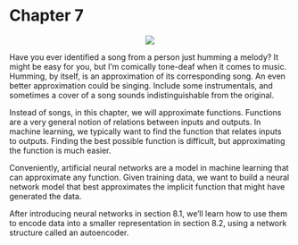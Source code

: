 # Chapter 7

<p align="center"><a href="http://tensorflowbook.com" target="_blank"><img src="http://tensorflowbook.com/imgs/ch07_main.png"/></a></p>


Have you ever identified a song from a person just humming a melody? It might be easy for you, but I’m comically tone-deaf when it comes to music. Humming, by itself, is an approximation of its corresponding song. An even better approximation could be singing. Include some instrumentals, and sometimes a cover of a song sounds indistinguishable from the original.

Instead of songs, in this chapter, we will approximate functions. Functions are a very general notion of relations between inputs and outputs. In machine learning, we typically want to find the function that relates inputs to outputs. Finding the best possible function is difficult, but approximating the function is much easier.

Conveniently, artificial neural networks are a model in machine learning that can approximate any function. Given training data, we want to build a neural network model that best approximates the implicit function that might have generated the data.

After introducing neural networks in section 8.1, we’ll learn how to use them to encode data into a smaller representation in section 8.2, using a network structure called an autoencoder. 

